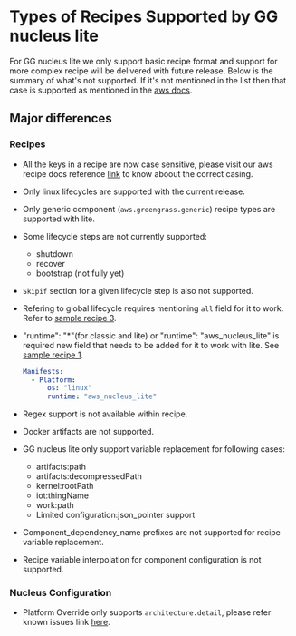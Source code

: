 # Types of Recipes Supported by GG nucleus lite

For GG nucleus lite we only support basic recipe format and support for more
complex recipe will be delivered with future release. Below is the summary of
what's not supported. If it's not mentioned in the list then that case is
supported as mentioned in the
[aws docs](https://docs.aws.amazon.com/greengrass/v2/developerguide/component-recipe-reference.html).

## Major differences

### Recipes

- All the keys in a recipe are now case sensitive, please visit our aws recipe
  docs reference
  [link](https://docs.aws.amazon.com/greengrass/v2/developerguide/component-recipe-reference.html)
  to know aboout the correct casing.

- Only linux lifecycles are supported with the current release.

- Only generic component (`aws.greengrass.generic`) recipe types are supported
  with lite.

- Some lifecycle steps are not currently supported:

  - shutdown
  - recover
  - bootstrap (not fully yet)

- `Skipif` section for a given lifecycle step is also not supported.

- Refering to global lifecycle requires mentioning `all` field for it to work.
  Refer to [sample recipe 3](./examples/supported_lifecyle_types/3.yaml).

- "runtime": "\*"(for classic and lite) or "runtime": "aws_nucleus_lite" is
  required new field that needs to be added for it to work with lite. See
  [sample recipe 1](./examples/supported_lifecyle_types/1.json).

  ```yaml
  Manifests:
    - Platform:
        os: "linux"
        runtime: "aws_nucleus_lite"
  ```

- Regex support is not available within recipe.

- Docker artifacts are not supported.

- GG nucleus lite only support variable replacement for following cases:

  - artifacts:path
  - artifacts:decompressedPath
  - kernel:rootPath
  - iot:thingName
  - work:path
  - Limited configuration:json_pointer support

- Component_dependency_name prefixes are not supported for recipe variable
  replacement.
- Recipe variable interpolation for component configuration is not supported.

### Nucleus Configuration

- Platform Override only supports `architecture.detail`, please refer known
  issues link
  [here](https://github.com/aws-greengrass/aws-greengrass-lite/issues).
